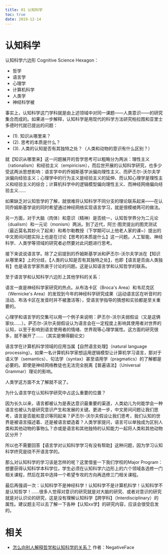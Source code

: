 ```yaml
---
title: 01 认知科学
toc: true
date: 2019-12-14
---
```




# 认知科学

认知科学六边形 Cognitive Science Hexagon：

- 哲学
- 语言学
- 心理学
- 计算机科学
- 人类学
- 神经科学被

事实上，认知科学这门学科就是由上述领域中对同一课题——人类意识——的研究集合而成的。如果进一步解释，认知科学是用现代的科学方法研究柏拉图和亚里士多德时代就已提出的问题：


- (1). 知识从哪里来？
- (2). 思考的本质是什么？
- (3). 人类的认知是否有其独特之处？（人类和动物的意识有什么区别？）

就【知识从哪里来】这一问题展开的哲学思考可以粗略分为两派：理性主义（rationalism）和经验主义（empiricism），而后世开展的认知科学研究，也多少受这两派思想影响：语言学中的乔姆斯基学派偏向理性主义、而萨丕尔-沃尔夫学派偏向经验主义；心理学中的行为主义是经验主义的延伸、而认知心理学是理性主义和经验主义的综合；计算机科学中的逻辑模型偏向理性主义、而神经网络偏向经验主义……

如果缺乏对认知哲学的了解，就很难将认知科学不同分支的理论联系起来——在认同乔姆斯基学说的同时希望通过神经网络实现语言学习，就是很模棱两可的做法。

另一方面，对于大脑（肉体）和意识（精神）是否统一，认知哲学界分为二元论（dualism）和一元论（monism）两派。到了近代，阿兰·图灵提出的图灵测试（最近莫名其妙火了起来）和希尔勒教授（下学期可以上他老人家的课~）提出的中文房间问题实际上也是在讨论【思考的本质是什么】这一问题。人工智能、神经科学、人类学等领域的研究者必然要对此问题进行思考。


接下来说说语言学。除了之前提到的乔姆斯基学派和萨丕尔-沃尔夫学派在【知识从哪里来】上的分歧，【人类的认知是否有其独特之处】，也即【语言是否由人类独有】也是语言学家热衷于讨论的问题。这是认知语言学和认知哲学的联系。

至于语言学和认知科学六边形上其他学科的关系：

语言一直是神经科学家研究的热点。从布洛卡区（Broca's Area）和韦尼克区（Wernicke's Area）的发现到今年的神经科学研究成果（运动语言区在听音时的活动、布洛卡区在发音时并不被激活等），受语言学指导的猜想和实验都是至关重要的。

心理学和语言学的交集可以用一个例子来说明：萨丕尔-沃尔夫弱假设（又是这俩家伙……）。萨丕尔-沃尔夫弱假设认为语言会在一定程度上影响其使用者对世界的认知，以至于影响到语言使用者的情绪、世界观等心理学属性。这方面的研究很多，就不展开了……（其实是懒得翻论文）

语言学在计算机科学领域的应用当属【自然语言处理】（natural language processing）。如果一名计算机科学家想运用逻辑模型让计算机学习语言，那对于语义学（semantics）、句法学（syntax）甚至语用学（pragmatics）的了解都是必要的。即使是神经网络教徒也无法完全脱离【普遍语法】（Universal Grammar）理论的影响。

人类学这方面不太了解就不说了。


为什么语言学在认知科学研究中占这么重要的位置？

因为长久以来，语言都被认为是表达意识最重要的渠道，人类幼儿为何能学会一种语言也被认为是研究意识产生和发展的关键。更进一步，中文房间问题让我们思考，语言是否能和意识等同起来？萨丕尔-沃尔夫假设让我们思考，我们认知的世界是被语言描述着、还是被语言塑造着？人类学家提问，语言可以单独成为区别人类和其他动物的事物么？亦或是语言和其他独特的认知能力一起将人类和其他动物区分开？

所以也不需要回答【语言学对认知科学学习有没有帮助】这种问题，因为学习认知科学终究是绕不开语言学的。


那么对认知科学的学习该是怎样的呢？这里借鉴一下我们学校的Major Program：想要获得认知科学本科学位，学生必须在认知科学六边形上的六个领域各选修一门相关课程，然后在其中选择一个希望专攻的方向再选修三门相关课程。


最后再强调一次：认知科学不是神经科学！认知科学不是计算机科学！认知科学不是认知哲学！……很多人觉得对意识的研究就是对大脑的研究、或者对意识的研究就是对认识论的研究，这是没有理解认知科学【跨学科】（Interdisciplinary）的属性。建议题主可以去了解一下各种【认知xx学】的研究内容，应该会很受启发的。




# 相关

- [怎么向别人解释哲学和认知科学的关系？](https://www.zhihu.com/question/37851880) 作者：NegativeFace
